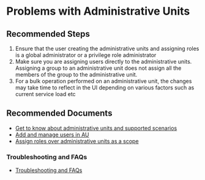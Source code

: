 <properties
	pageTitle="Problems with Administrative Units"
	description="Problems with Administrative Units"
	service="microsoft.aad"
	resource="Microsoft_AAD_IAM"
	authors="marwaIDCxP"
  	ms.author="marwa"
	displayOrder=""
	selfHelpType="generic"
	supportTopicIds="32736805"
	resourceTags=""
	productPesIds="16578"
	cloudEnvironments="public, Fairfax, Mooncake, usnat, ussec"
	articleId="2c68dc49-52e0-4142-9e3c-dd84fdbaf79e"
	ownershipId="AzureIdentity_DirectoryObjectManagement"
/>

# Problems with Administrative Units

## **Recommended Steps**

1. Ensure that the user creating the administrative units and assigning roles is a global administrator or a privilege role administrator
2. Make sure you are assigning users directly to the administrative units. Assigning a group to an administrative unit does not assign all the members of the group to the administrative unit.
3. For a bulk operation performed on an administrative unit, the changes may take time to reflect in the UI depending on various factors such as current service load etc

## **Recommended Documents**

* [Get to know about administrative units and supported scenarios](https://docs.microsoft.com/azure/active-directory/users-groups-roles/directory-administrative-units)
* [Add and manage users in AU](https://docs.microsoft.com/azure/active-directory/users-groups-roles/roles-admin-units-add-manage-users)
* [Assign roles over administrative units as a scope](https://docs.microsoft.com/azure/active-directory/users-groups-roles/roles-admin-units-assign-roles)

### **Troubleshooting and FAQs**

* [Troubleshooting and FAQs](https://docs.microsoft.com/azure/active-directory/users-groups-roles/roles-admin-units-faq-troubleshoot)
